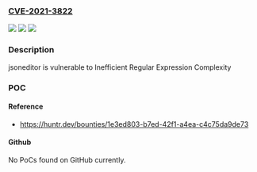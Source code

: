 ### [CVE-2021-3822](https://cve.mitre.org/cgi-bin/cvename.cgi?name=CVE-2021-3822)
![](https://img.shields.io/static/v1?label=Product&message=josdejong%2Fjsoneditor&color=blue)
![](https://img.shields.io/static/v1?label=Version&message=%3C%209.5.6%20&color=brighgreen)
![](https://img.shields.io/static/v1?label=Vulnerability&message=CWE-1333%20Inefficient%20Regular%20Expression%20Complexity&color=brighgreen)

### Description

jsoneditor is vulnerable to Inefficient Regular Expression Complexity

### POC

#### Reference
- https://huntr.dev/bounties/1e3ed803-b7ed-42f1-a4ea-c4c75da9de73

#### Github
No PoCs found on GitHub currently.

